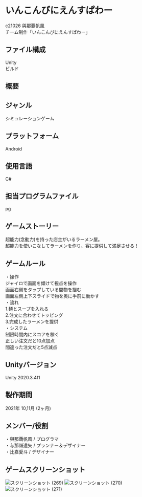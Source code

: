 # いんこんびにえんすぱわー
c21026 與那覇帆風  
チーム制作「いんこんびにえんすぱわー」

## ファイル構成
Unity  
ビルド

## 概要

## ジャンル
シミュレーションゲーム

## プラットフォーム
Android

## 使用言語
C#

## 担当プログラムファイル
pg

## ゲームストーリー
超能力(念動力)を持った店主がいるラーメン屋。  
超能力を使いこなしてラーメンを作り、客に提供して満足させる！

## ゲームルール
・操作  
ジャイロで画面を傾けて視点を操作  
画面右側をタップしている間物を掴む  
画面左側上下スライドで物を奥に手前に動かす  
・流れ  
1.麺とスープを入れる  
2.注文に合わせてトッピング  
3.完成したラーメンを提供  
・システム  
制限時間内にスコアを稼ぐ  
正しい注文だと10点加点  
間違った注文だと5点減点

## Unityバージョン
Unity 2020.3.4f1

## 製作期間
2021年 10,11月 (2ヶ月)

## メンバー/役割
・與那覇帆風 / プログラマ  
・与那嶺達矢 / プランナー＆デザイナー  
・比嘉愛斗 / デザイナー

## ゲームスクリーンショット
![スクリーンショット (269)](https://user-images.githubusercontent.com/84373723/169730424-6b2689a0-2e8c-4885-89d1-c201f95df334.png)
![スクリーンショット (270)](https://user-images.githubusercontent.com/84373723/169731437-ac001a8f-3f29-4480-860e-b5281fe2699c.png)
![スクリーンショット (271)](https://user-images.githubusercontent.com/84373723/169731445-75c60a51-b6ff-4dd7-acfd-e6413b64e561.png)
